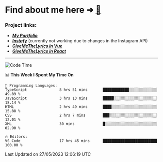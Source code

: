 # Find about me here ➜ [🧑](https://pauabella.dev)

### Project links:
- ***[My Portfolio](https://pauabella.dev)***
- ***[Instafy](https://instafy.me)*** (currently not working due to changes in the Instagram API)
- ***[GiveMeTheLyrics in Vue](https://lyrics.pauabella.dev)***
- ***[GiveMeTheLyrics in React](https://pauabella.dev/GiveMeTheLyrics)***

---
<!--START_SECTION:waka-->
![Code Time](http://img.shields.io/badge/Code%20Time-2%2C173%20hrs%2023%20mins-blue)

📊 **This Week I Spent My Time On** 

```text
💬 Programming Languages: 
TypeScript               8 hrs 51 mins       ████████████░░░░░░░░░░░░░   49.89 % 
JavaScript               3 hrs 13 mins       █████░░░░░░░░░░░░░░░░░░░░   18.14 % 
HTML                     2 hrs 49 mins       ████░░░░░░░░░░░░░░░░░░░░░   15.88 % 
CSS                      2 hrs 7 mins        ███░░░░░░░░░░░░░░░░░░░░░░   12.01 % 
XML                      30 mins             █░░░░░░░░░░░░░░░░░░░░░░░░   02.90 % 

🔥 Editors: 
VS Code                  17 hrs 45 mins      █████████████████████████   100.00 % 
```


 Last Updated on 27/05/2023 12:06:19 UTC
<!--END_SECTION:waka-->
